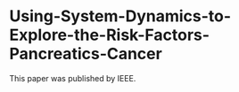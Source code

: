 # Using-System-Dynamics-to-Explore-the-Risk-Factors-Pancreatics-Cancer
This paper was published by IEEE. 
